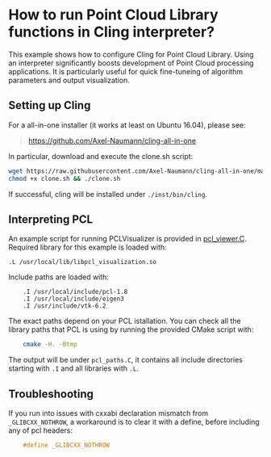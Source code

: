 # How to run Point Cloud Library functions in Cling interpreter?
This example shows how to configure Cling for Point Cloud Library. Using an interpreter significantly boosts development of Point Cloud processing applications. It is particularly useful for quick fine-tuneing of algorithm parameters and output visualization.

## Setting up Cling
For a all-in-one installer (it works at least on Ubuntu 16.04), please see:
> https://github.com/Axel-Naumann/cling-all-in-one

In particular, download and execute the clone.sh script:

```bash
wget https://raw.githubusercontent.com/Axel-Naumann/cling-all-in-one/master/clone.sh && \
chmod +x clone.sh && ./clone.sh
```

If successful, cling will be installed under `./inst/bin/cling`.

## Interpreting PCL
An example script for running PCLVisualizer is provided in [pcl_viewer.C](pcl_viewer.C).
Required library for this example is loaded with:
```
.L /usr/local/lib/libpcl_visualization.so
```
Include paths are loaded with:
```
	.I /usr/local/include/pcl-1.8
	.I /usr/local/include/eigen3
	.I /usr/include/vtk-6.2
```
The exact paths depend on your PCL istallation. You can check all the library paths that PCL is using by running the provided CMake script with:
```bash
	cmake -H. -Btmp
```
The output will be under `pcl_paths.C`, it contains all include directories starting with `.I` and all libraries with `.L`.

## Troubleshooting
If you run into issues with cxxabi declaration mismatch from `_GLIBCXX_NOTHROW`, a workaround is to clear it with a define, before including any of pcl headers:
```c
	#define _GLIBCXX_NOTHROW
```

